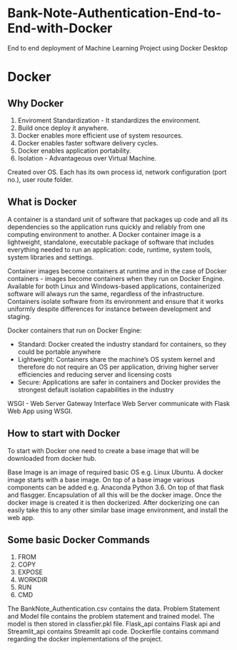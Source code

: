 # Bank-Note-Authentication-End-to-End-with-Docker
End to end deployment of Machine Learning Project using Docker Desktop 

# Docker

## Why Docker

1. Enviroment Standardization - It standardizes the environment.
2. Build once deploy it anywhere.
3. Docker enables more efficient use of system resources.
4. Docker enables faster software delivery cycles. 
5. Docker enables application portability. 
6. Isolation - Advantageous over Virtual Machine. 

Created over OS. Each has its own process id, network configuration (port no.), user route folder.

## What is Docker

A container is a standard unit of software that packages up code and all its dependencies so the application runs quickly and reliably from one computing environment to another. A Docker container image is a lightweight, standalone, executable package of software that includes everything needed to run an application: code, runtime, system tools, system libraries and settings.

Container images become containers at runtime and in the case of Docker containers - images become containers when they run on Docker Engine. Available for both Linux and Windows-based applications, containerized software will always run the same, regardless of the infrastructure. Containers isolate software from its environment and ensure that it works uniformly despite differences for instance between development and staging.

Docker containers that run on Docker Engine:

* Standard: Docker created the industry standard for containers, so they could be portable anywhere
* Lightweight: Containers share the machine’s OS system kernel and therefore do not require an OS per application, driving higher server efficiencies and reducing server and licensing costs
* Secure: Applications are safer in containers and Docker provides the strongest default isolation capabilities in the industry

WSGI - Web Server Gateway Interface
Web Server communicate with Flask Web App using WSGI. 


## How to start with Docker

To start with Docker one need to create a base image that will be downloaded from docker hub.

Base Image is an image of required basic OS e.g. Linux Ubuntu. A docker image starts with a base image. On top of a base image various components can be added e.g. Anaconda Python 3.6. On top of that flask and flasgger. Encapsulation of all this will be the docker image. Once the docker image is created it is then dockerized. After dockerizing one can easily take this to any other similar base image environment, and install the web app.

## Some basic Docker Commands
1. FROM 
2. COPY
3. EXPOSE
4. WORKDIR
5. RUN
6. CMD

The BankNote_Authentication.csv contains the data. Problem Statement and Model file contains the problem statement and trained model. The model is then stored in classfier.pkl file. Flask_api contains Flask api and Streamlit_api contains Streamlit api code. Dockerfile contains command regarding the docker implementations of the project.
